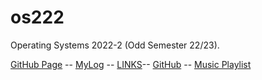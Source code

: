 # os222
Operating Systems 2022-2 (Odd Semester 22/23).

[GitHub Page](https://fideraphael.github.io/os222/) --
[MyLog](TXT/mylog.txt) --
[LINKS](LINKS.md/)--
[GitHub](https://github.com/fideraphael/os222) --
[Music Playlist](https://www.youtube.com/playlist?list=PLWiX7rkrr63WR7g0Zk96RMffSkcrZO2yl)
